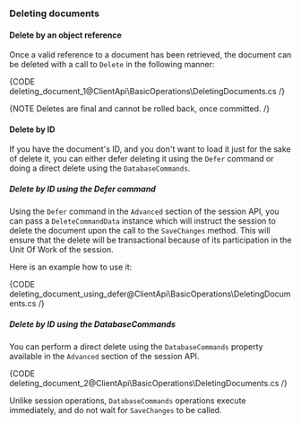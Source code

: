﻿
### Deleting documents

#### Delete by an object reference

Once a valid reference to a document has been retrieved, the document can be deleted with a call to `Delete` in the following manner:

{CODE deleting_document_1@ClientApi\BasicOperations\DeletingDocuments.cs /}
		
{NOTE Deletes are final and cannot be rolled back, once committed. /} 

#### Delete by ID

If you have the document's ID, and you don't want to load it just for the sake of delete it, you can either defer deleting it using the `Defer` command or doing a direct delete using the `DatabaseCommands`.

##### Delete by ID using the Defer command

Using the `Defer` command in the `Advanced` section of the session API, you can pass a `DeleteCommandData` instance which will instruct the session to delete the document upon the call to the `SaveChanges` method. This will ensure that the delete will be transactional because of its participation in the Unit Of Work of the session.

Here is an example how to use it:

{CODE deleting_document_using_defer@ClientApi\BasicOperations\DeletingDocuments.cs /}

##### Delete by ID using the DatabaseCommands

You can perform a direct delete using the `DatabaseCommands` property available in the `Advanced` section of the session API.

{CODE deleting_document_2@ClientApi\BasicOperations\DeletingDocuments.cs /}
    
Unlike session operations, `DatabaseCommands` operations execute immediately, and do not wait for `SaveChanges` to be called.
